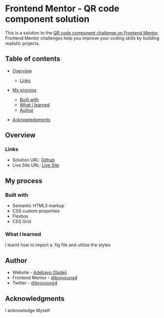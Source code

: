 # Frontend Mentor - QR code component solution

This is a solution to the [QR code component challenge on Frontend Mentor](https://www.frontendmentor.io/challenges/qr-code-component-iux_sIO_H). Frontend Mentor challenges help you improve your coding skills by building realistic projects. 

## Table of contents

- [Overview](#overview)
  
  - [Links](#links)
- [My process](#my-process)
  - [Built with](#built-with)
  - [What I learned](#what-i-learned)
  - [Author](#author)
- [Acknowledgments](#acknowledgments)



## Overview







### Links

- Solution URL: [Github](https://github.com/Broyoung4/QR---Code-Design-)
- Live Site URL: [Live Site](https://broyoung4.github.io/QR---Code-Design-/)

## My process

### Built with

- Semantic HTML5 markup
- CSS custom properties
- Flexbox
- CSS Grid




### What I learned

I learnt how to import a .fig file and utilize the styles 





## Author

- Website - [Adebayo Oladeji](https://www.github.com/broyoung4)
- Frontend Mentor - [@broyoung4](https://www.frontendmentor.io/profile/yourusername)
- Twitter - [@broyoung4](https://www.twitter.com/yourusername)




## Acknowledgments

I acknowledge Myself 